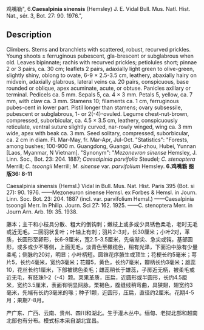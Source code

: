 鸡嘴勒",
6.**Caesalpinia sinensis** (Hemsley) J. E. Vidal Bull. Mus. Natl. Hist. Nat., sér. 3, Bot. 27: 90. 1976.",

## Description
Climbers. Stems and branchlets with scattered, robust, recurved prickles. Young shoots ± ferruginous pubescent, gla-brescent or subglabrous when old. Leaves bipinnate; rachis with recurved prickles; petiolules short; pinnae 2 or 3 pairs, ca. 30 cm; leaflets 2 pairs, adaxially light green to olive-green, slightly shiny, oblong to ovate, 6-9 × 2.5-3.5 cm, leathery, abaxially hairy on midvein, adaxially glabrous, lateral veins ca. 20 pairs, conspicuous, base rounded or oblique, apex acuminate, acute, or obtuse. Panicles axillary or terminal. Pedicels ca. 5 mm. Sepals 5, ca. 4 × 3 mm. Petals 5, yellow, ca. 7 mm, with claw ca. 3 mm. Stamens 10; filaments ca. 1 cm, ferruginous pubes-cent in lower part. Pistil longer than stamens; ovary subsessile, pubescent or subglabrous, 1- or 2(-4)-ovuled. Legume chest-nut-brown, compressed, suborbicular, ca. 4.5 × 3.5 cm, leathery, conspicuously reticulate, ventral suture slightly curved, nar-rowly winged, wing ca. 3 mm wide, apex with beak ca. 3 mm. Seed solitary, compressed, suborbicular, ca. 2 cm in diam. Fl. Mar-May, fr. Mar-Apr, Jul-Oct.
  "Statistics": "Forests, among bushes; 100-900 m. Guangdong, Guangxi, Gui-zhou, Hubei, Yunnan [Laos, Myanmar, N Vietnam].
  "Synonym": "*Mezonevron sinense* Hemsley, J. Linn. Soc., Bot. 23: 204. 1887; *Caesalpinia parvifolia* Steudel; *C. stenoptera* Merrill; *C. tsoongii* Merrill; *M. sinense* var. *parvifolium* Hemsley.
**6.鸡嘴簕 图版36: 8-11**

Caesalpinia sinensis (Hemsl.) Vidal in Bull. Mus. Nat. Hist. Paris 395 (Bot. si 27): 90. 1976. ——Mezoneuron sinense Hemsl. ex Forbes & Hemsl. in Journ. Linn. Soc. Bot. 23: 204. 1887 (incl. var. parvifolium Hemsl.) ——Caesalpinia tsoongii Merr. In Philip. Journ. Sci 27: 162. 1925. ——C. stenoptera Merr. in Journ Arn. Arb. 19: 35. 1938.

藤本；主干和小枝具分散、粗大的倒钩刺；嫩枝上或多或少具锈色柔毛，老时无毛或近无毛。二回羽状复叶；叶轴上有刺；羽片2-3对，长30厘米；小叶2对，革质，长圆形至卵形，长6-9厘米，宽2.5-3.5厘米，先端渐尖、急尖或钝，基部圆形，或多或少不等侧，上面无毛，淡青色至橄榄色，稍有光泽，下面沿中脉有少量柔毛；侧脉约20对，明显；小叶柄短。圆锥花序腋生或顶生；花梗长约5毫米；萼片5，长约4毫米，宽约3毫米；花瓣5，黄色，长约7毫米，瓣柄长约3毫米；雄蕊10，花丝长约1厘米，下部被锈色柔毛；雌蕊稍长于雄蕊，子房近无柄，被柔毛或近无毛，有胚珠1-2（-4）颗。荚果革质，压扁，近圆形或半圆形，长约4.5厘米，宽约3.5厘米，表面有明显网脉，栗褐色，腹缝线稍弯曲，具狭翅，翅宽约3毫米，先端有长约3毫米的喙；种子1颗，近圆形，压扁，直径约2厘米。花期4-5月；果期7-8月。

产广东、广西、云南、贵州、四川和湖北。生于灌木丛中。缅甸、老挝北部和越南北部也有分布。模式标本采自湖北宜昌。
